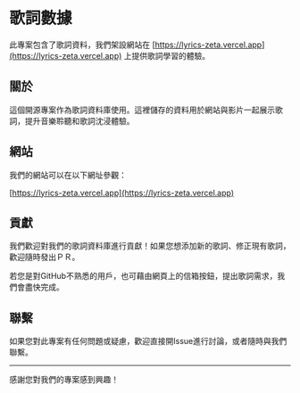 # 歌詞數據

此專案包含了歌詞資料，我們架設網站在 [https://lyrics-zeta.vercel.app](https://lyrics-zeta.vercel.app) 上提供歌詞學習的體驗。

## 關於

這個開源專案作為歌詞資料庫使用。這裡儲存的資料用於網站與影片一起展示歌詞，提升音樂聆聽和歌詞沈浸體驗。

## 網站

我們的網站可以在以下網址參觀：

[https://lyrics-zeta.vercel.app](https://lyrics-zeta.vercel.app)


## 貢獻

我們歡迎對我們的歌詞資料庫進行貢獻！如果您想添加新的歌詞、修正現有歌詞，歡迎隨時發出ＰＲ。

若您是對GitHub不熟悉的用戶，也可藉由網頁上的信箱按鈕，提出歌詞需求，我們會盡快完成。

## 聯繫

如果您對此專案有任何問題或疑慮，歡迎直接開Issue進行討論，或者隨時與我們聯繫。

---

感謝您對我們的專案感到興趣！
